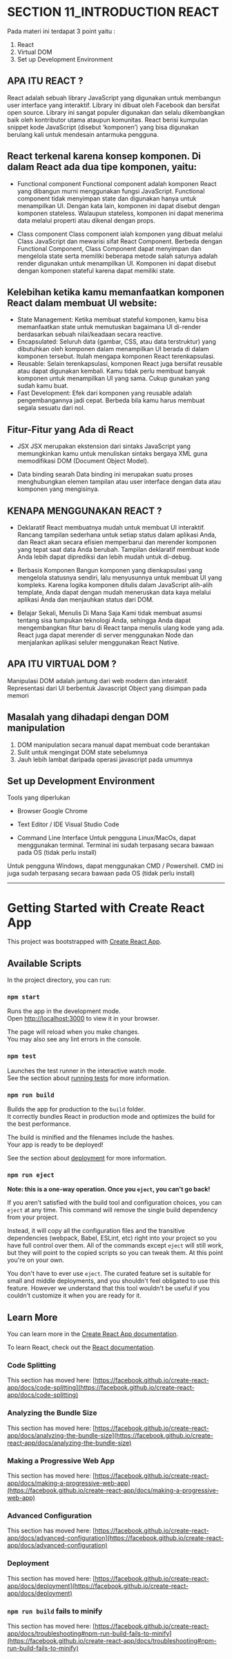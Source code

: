 # SECTION 11_INTRODUCTION REACT

Pada materi ini terdapat 3 point yaitu :

1. React
2. Virtual DOM
3. Set up Development Environment

## APA ITU REACT ?

React adalah sebuah library JavaScript yang digunakan untuk membangun user interface yang interaktif. Library ini dibuat oleh Facebook dan bersifat open source. Library ini sangat populer digunakan dan selalu dikembangkan baik oleh kontributor utama ataupun komunitas. React berisi kumpulan snippet kode JavaScript (disebut ‘komponen’) yang bisa digunakan berulang kali untuk mendesain antarmuka pengguna.

## React terkenal karena konsep komponen. Di dalam React ada dua tipe komponen, yaitu:

- Functional component
  Functional component adalah komponen React yang dibangun murni menggunakan fungsi JavaScript. Functional component tidak menyimpan state dan digunakan hanya untuk menampilkan UI. Dengan kata lain, komponen ini dapat disebut dengan komponen stateless. Walaupun stateless, komponen ini dapat menerima data melalui properti atau dikenal dengan props.

- Class component
  Class component ialah komponen yang dibuat melalui Class JavaScript dan mewarisi sifat React Component. Berbeda dengan Functional Component, Class Component dapat menyimpan dan mengelola state serta memiliki beberapa metode salah satunya adalah render digunakan untuk menampilkan UI. Komponen ini dapat disebut dengan komponen stateful karena dapat memiliki state.

## Kelebihan ketika kamu memanfaatkan komponen React dalam membuat UI website:

- State Management: Ketika membuat stateful komponen, kamu bisa memanfaatkan state untuk memutuskan bagaimana UI di-render berdasarkan sebuah nilai/keadaan secara reactive.
- Encapsulated: Seluruh data (gambar, CSS, atau data terstruktur) yang dibutuhkan oleh komponen dalam menampilkan UI berada di dalam komponen tersebut. Itulah mengapa komponen React terenkapsulasi.
- Reusable: Selain terenkapsulasi, komponen React juga bersifat reusable atau dapat digunakan kembali. Kamu tidak perlu membuat banyak komponen untuk menampilkan UI yang sama. Cukup gunakan yang sudah kamu buat.
- Fast Development: Efek dari komponen yang reusable adalah pengembangannya jadi cepat. Berbeda bila kamu harus membuat segala sesuatu dari nol.

## Fitur-Fitur yang Ada di React

- JSX
  JSX merupakan ekstension dari sintaks JavaScript yang memungkinkan kamu untuk menuliskan sintaks bergaya XML guna memodifikasi DOM (Document Object Model).

- Data binding searah
  Data binding ini merupakan suatu proses menghubungkan elemen tampilan atau user interface dengan data atau komponen yang mengisinya.

## KENAPA MENGGUNAKAN REACT ?

- Deklaratif
  React membuatnya mudah untuk membuat UI interaktif. Rancang tampilan sederhana untuk setiap status dalam aplikasi Anda, dan React akan secara efisien memperbarui dan merender komponen yang tepat saat data Anda berubah.
  Tampilan deklaratif membuat kode Anda lebih dapat diprediksi dan lebih mudah untuk di-debug.

- Berbasis Komponen
  Bangun komponen yang dienkapsulasi yang mengelola statusnya sendiri, lalu menyusunnya untuk membuat UI yang kompleks.
  Karena logika komponen ditulis dalam JavaScript alih-alih template, Anda dapat dengan mudah meneruskan data kaya melalui aplikasi Anda dan menjauhkan status dari DOM.

- Belajar Sekali, Menulis Di Mana Saja
  Kami tidak membuat asumsi tentang sisa tumpukan teknologi Anda, sehingga Anda dapat mengembangkan fitur baru di React tanpa menulis ulang kode yang ada.
  React juga dapat merender di server menggunakan Node dan menjalankan aplikasi seluler menggunakan React Native.

## APA ITU VIRTUAL DOM ?

Manipulasi DOM adalah jantung dari web modern dan interaktif. Representasi dari UI berbentuk Javascript Object yang disimpan pada memori

## Masalah yang dihadapi dengan DOM manipulation

1. DOM manipulation secara manual dapat membuat code berantakan
2. Sulit untuk mengingat DOM state sebelumnya
3. Jauh lebih lambat daripada operasi javascript pada umumnya

## Set up Development Environment

Tools yang diperlukan

- Browser
  Google Chrome

- Text Editor / IDE
  Visual Studio Code

- Command Line Interface
  Untuk pengguna Linux/MacOs, dapat menggunakan terminal.
  Terminal ini sudah terpasang secara bawaan pada OS (tidak perlu install)

Untuk pengguna Windows, dapat menggunakan CMD / Powershell.
CMD ini juga sudah terpasang secara bawaan pada OS (tidak perlu install)

---

# Getting Started with Create React App

This project was bootstrapped with [Create React App](https://github.com/facebook/create-react-app).

## Available Scripts

In the project directory, you can run:

### `npm start`

Runs the app in the development mode.\
Open [http://localhost:3000](http://localhost:3000) to view it in your browser.

The page will reload when you make changes.\
You may also see any lint errors in the console.

### `npm test`

Launches the test runner in the interactive watch mode.\
See the section about [running tests](https://facebook.github.io/create-react-app/docs/running-tests) for more information.

### `npm run build`

Builds the app for production to the `build` folder.\
It correctly bundles React in production mode and optimizes the build for the best performance.

The build is minified and the filenames include the hashes.\
Your app is ready to be deployed!

See the section about [deployment](https://facebook.github.io/create-react-app/docs/deployment) for more information.

### `npm run eject`

**Note: this is a one-way operation. Once you `eject`, you can't go back!**

If you aren't satisfied with the build tool and configuration choices, you can `eject` at any time. This command will remove the single build dependency from your project.

Instead, it will copy all the configuration files and the transitive dependencies (webpack, Babel, ESLint, etc) right into your project so you have full control over them. All of the commands except `eject` will still work, but they will point to the copied scripts so you can tweak them. At this point you're on your own.

You don't have to ever use `eject`. The curated feature set is suitable for small and middle deployments, and you shouldn't feel obligated to use this feature. However we understand that this tool wouldn't be useful if you couldn't customize it when you are ready for it.

## Learn More

You can learn more in the [Create React App documentation](https://facebook.github.io/create-react-app/docs/getting-started).

To learn React, check out the [React documentation](https://reactjs.org/).

### Code Splitting

This section has moved here: [https://facebook.github.io/create-react-app/docs/code-splitting](https://facebook.github.io/create-react-app/docs/code-splitting)

### Analyzing the Bundle Size

This section has moved here: [https://facebook.github.io/create-react-app/docs/analyzing-the-bundle-size](https://facebook.github.io/create-react-app/docs/analyzing-the-bundle-size)

### Making a Progressive Web App

This section has moved here: [https://facebook.github.io/create-react-app/docs/making-a-progressive-web-app](https://facebook.github.io/create-react-app/docs/making-a-progressive-web-app)

### Advanced Configuration

This section has moved here: [https://facebook.github.io/create-react-app/docs/advanced-configuration](https://facebook.github.io/create-react-app/docs/advanced-configuration)

### Deployment

This section has moved here: [https://facebook.github.io/create-react-app/docs/deployment](https://facebook.github.io/create-react-app/docs/deployment)

### `npm run build` fails to minify

This section has moved here: [https://facebook.github.io/create-react-app/docs/troubleshooting#npm-run-build-fails-to-minify](https://facebook.github.io/create-react-app/docs/troubleshooting#npm-run-build-fails-to-minify)
